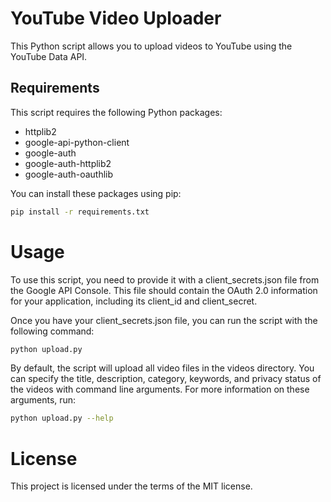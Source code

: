 # YouTube Video Uploader

This Python script allows you to upload videos to YouTube using the YouTube Data API.

## Requirements

This script requires the following Python packages:

- httplib2
- google-api-python-client
- google-auth
- google-auth-httplib2
- google-auth-oauthlib

You can install these packages using pip:

```bash
pip install -r requirements.txt
```

# Usage
To use this script, you need to provide it with a client_secrets.json file from the Google API Console. This file should contain the OAuth 2.0 information for your application, including its client_id and client_secret.

Once you have your client_secrets.json file, you can run the script with the following command:
```bash
python upload.py
```


By default, the script will upload all video files in the videos directory. You can specify the title, description, category, keywords, and privacy status of the videos with command line arguments. For more information on these arguments, run:
```bash
python upload.py --help
```


# License
This project is licensed under the terms of the MIT license.
